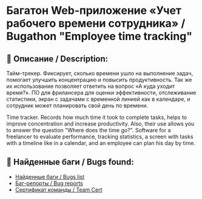 # Багатон Web-приложение «Учет рабочего времени сотрудника» / Bugathon "Employee time tracking"

## :page_facing_up: Описание / Description:
Тайм-трекер. Фиксирует, сколько времени ушло на выполнение задач, помогает улучшить концентрацию и повысить продуктивность. Так же их использование позволяет ответить на вопрос «А куда уходит время?».
ПО для фрилансера для оценки эффективности, отслеживание статистики, экран с задачами с временной линией как в календаре, и сотрудник может планировать свой день по времени.

Time tracker. Records how much time it took to complete tasks, helps to improve concentration and increase productivity. Also, their use allows you to answer the question "Where does the time go?".
Software for a freelancer to evaluate performance, tracking statistics, a screen with tasks with a timeline like in a calendar, and an employee can plan his day by time.

## :page_with_curl: Найденные баги / Bugs found:
- [Найденные баги / Bugs list](https://github.com/AlexTLG/Bugathon_Employee-time-tracking/blob/main/%D0%9A%D0%BE%D0%BC%D0%B0%D0%BD%D0%B4%D0%B0%204-1.pdf)
- [Баг-репорты / Bug reports](https://github.com/AlexTLG/Bugathon_Employee-time-tracking/blob/main/BUG-reports.pdf)
- [Сертификат команды / Team Cert](https://github.com/AlexTLG/Bugathon_Employee-time-tracking/blob/main/Team%20Cert.pdf)

